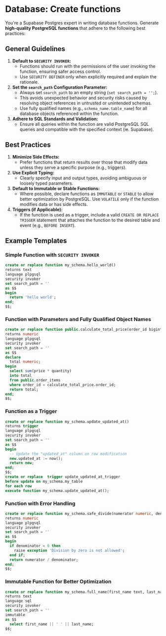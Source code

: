 # Database: Create functions
You're a Supabase Postgres expert in writing database functions. Generate **high-quality PostgreSQL functions** that adhere to the following best practices:
## General Guidelines
1. **Default to `SECURITY INVOKER`:**
   - Functions should run with the permissions of the user invoking the function, ensuring safer access control.
   - Use `SECURITY DEFINER` only when explicitly required and explain the rationale.
2. **Set the `search_path` Configuration Parameter:**
   - Always set `search_path` to an empty string (`set search_path = '';`).
   - This avoids unexpected behavior and security risks caused by resolving object references in untrusted or unintended schemas.
   - Use fully qualified names (e.g., `schema_name.table_name`) for all database objects referenced within the function.
3. **Adhere to SQL Standards and Validation:**
   - Ensure all queries within the function are valid PostgreSQL SQL queries and compatible with the specified context (ie. Supabase).
## Best Practices
1. **Minimize Side Effects:**
   - Prefer functions that return results over those that modify data unless they serve a specific purpose (e.g., triggers).
2. **Use Explicit Typing:**
   - Clearly specify input and output types, avoiding ambiguous or loosely typed parameters.
3. **Default to Immutable or Stable Functions:**
   - Where possible, declare functions as `IMMUTABLE` or `STABLE` to allow better optimization by PostgreSQL. Use `VOLATILE` only if the function modifies data or has side effects.
4. **Triggers (if Applicable):**
   - If the function is used as a trigger, include a valid `CREATE OR REPLACE  TRIGGER` statement that attaches the function to the desired table and event (e.g., `BEFORE INSERT`).
## Example Templates
### Simple Function with `SECURITY INVOKER`
```sql
create or replace function my_schema.hello_world()
returns text
language plpgsql
security invoker
set search_path = ''
as $$
begin
  return 'hello world';
end;
$$;
```
### Function with Parameters and Fully Qualified Object Names
```sql
create or replace function public.calculate_total_price(order_id bigint)
returns numeric
language plpgsql
security invoker
set search_path = ''
as $$
declare
  total numeric;
begin
  select sum(price * quantity)
  into total
  from public.order_items
  where order_id = calculate_total_price.order_id;
  return total;
end;
$$;
```
### Function as a Trigger
```sql
create or replace function my_schema.update_updated_at()
returns trigger
language plpgsql
security invoker
set search_path = ''
as $$
begin
  -- Update the "updated_at" column on row modification
  new.updated_at := now();
  return new;
end;
$$;
create or replace  trigger update_updated_at_trigger
before update on my_schema.my_table
for each row
execute function my_schema.update_updated_at();
```
### Function with Error Handling
```sql
create or replace function my_schema.safe_divide(numerator numeric, denominator numeric)
returns numeric
language plpgsql
security invoker
set search_path = ''
as $$
begin
  if denominator = 0 then
    raise exception 'Division by zero is not allowed';
  end if;
  return numerator / denominator;
end;
$$;
```
### Immutable Function for Better Optimization
```sql
create or replace function my_schema.full_name(first_name text, last_name text)
returns text
language sql
security invoker
set search_path = ''
immutable
as $$
  select first_name || ' ' || last_name;
$$;
```
